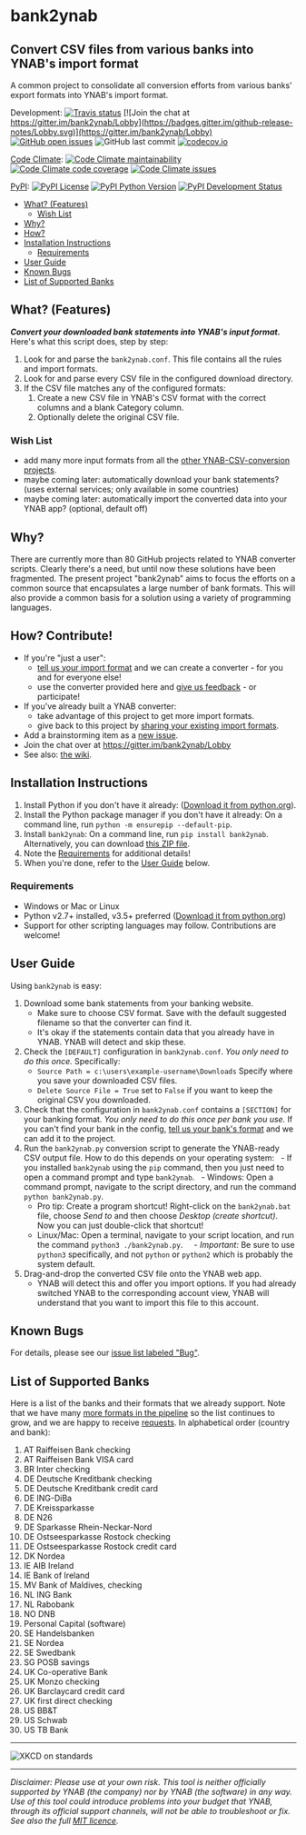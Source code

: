 <!-- I thought about adding some graphics for a better appearance, but it is too large and dominates the page:
![YNAB banner image](https://b.thumbs.redditmedia.com/-4WEzT9WdhQV_khUidt56887E01btV8IILeL6TNvtvI.png)
-->
# bank2ynab

## Convert CSV files from various banks into YNAB's import format

A common project to consolidate all conversion efforts from various banks' export formats into YNAB's import format.

Development: [![Travis status](https://api.travis-ci.org/torbengb/bank2ynab.svg?branch=develop)](https://travis-ci.org/torbengb/bank2ynab) 
[![Join the chat at https://gitter.im/bank2ynab/Lobby](https://badges.gitter.im/github-release-notes/Lobby.svg)](https://gitter.im/bank2ynab/Lobby)
[![GitHub open issues](https://img.shields.io/github/issues-raw/torbengb/bank2ynab.svg)](https://github.com/torbengb/bank2ynab/issues)
![GitHub last commit](https://img.shields.io/github/last-commit/torbengb/bank2ynab.svg)
[![codecov.io](https://codecov.io/gh/torbengb/bank2ynab/branch/develop/graph/badge.svg)](https://codecov.io/gh/torbengb/bank2ynab/branch/develop/commits)

[Code Climate](https://codeclimate.com/github/torbengb/bank2ynab/): 
[![Code Climate maintainability](https://img.shields.io/codeclimate/maintainability/torbengb/bank2ynab.svg)](https://codeclimate.com/github/torbengb/bank2ynab/progress/maintainability)
[![Code Climate code coverage](https://img.shields.io/codeclimate/coverage/github/torbengb/bank2ynab.svg)](https://codeclimate.com/github/torbengb/bank2ynab/progress/coverage)
[![Code Climate issues](https://img.shields.io/codeclimate/issues/github/torbengb/bank2ynab.svg)](https://codeclimate.com/github/torbengb/bank2ynab/issues)

[PyPI](https://pypi.org/search/?q=bank2ynab&o=&c=Programming+Language+%3A%3A+Python): 
[![PyPI License](https://img.shields.io/pypi/l/bank2ynab.svg)](https://pypi.org/project/bank2ynab/)
[![PyPI Python Version](https://img.shields.io/pypi/pyversions/bank2ynab.svg)](https://pypi.org/project/bank2ynab/)
[![PyPI Development Status](https://img.shields.io/pypi/status/bank2ynab.svg)](https://pypi.org/project/bank2ynab/)

<!-- Here's a *ridiculous amount of badges: http://shields.io/#your-badge -->

<!--
![Custom Badge Name](https://img.shields.io/badge/style-flat-green.svg?longCache=true&style=flat&label=custom-badge-![license](https://img.shields.io/github/license/torbengb/bank2ynab.svg)
![GitHub issues by-label](https://img.shields.io/github/issues-raw/torbengb/bank2ynab/good-first-issue-badge.svg)
![PyPI - Python Version](https://img.shields.io/pypi/pyversions/bank2ynab.svg)
![PyPI - Status](https://img.shields.io/pypi/status/bank2ynab.svg)
![Code Climate](https://img.shields.io/codeclimate/maintainability/torbengb/bank2ynab.svg)
![Code Climate](https://img.shields.io/codeclimate/issues/github/torbengb/bank2ynab.svg)
![Code Climate](https://img.shields.io/codeclimate/coverage/github/torbengb/bank2ynab.svg)
![PyPI](https://img.shields.io/pypi/torbengb/bank2ynab.svg)
[![Github All Releases](https://img.shields.io/github/downloads/torbengb/bank2ynab/total.svg)](https://github.com/torbengb/bank2ynab/releases)
title&colorA=555555&colorB=97CA00&maxAge=3600)
![StackExchange](https://img.shields.io/stackexchange/stackoverflow/t/bank2ynab.svg)
![StackExchange](https://img.shields.io/stackexchange/superuser/t/bank2ynab.svg)
-->

- [What? (Features)](#what)
  - [Wish List](#wishlist)
- [Why?](#why)
- [How?](#how)
- [Installation Instructions](#install)
  - [Requirements](#requirements)
- [User Guide](#userguide)
- [Known Bugs](#knownbugs)
- [List of Supported Banks](#formats)

## <a name="what"></a>What? (Features)

***Convert your downloaded bank statements into YNAB's input format.*** Here's what this script does, step by step:

1. Look for and parse the `bank2ynab.conf`. This file contains all the rules and import formats.
1. Look for and parse every CSV file in the configured download directory.
1. If the CSV file matches any of the configured formats: 
   1. Create a new CSV file in YNAB's CSV format with the correct columns and a blank Category column.
   1. Optionally delete the original CSV file.

### <a name="wishlist"></a>Wish List

- add many more input formats from all the [other YNAB-CSV-conversion projects](https://github.com/search?o=desc&q=ynab+convert&s=updated&type=Repositories&utf8=%E2%9C%93).
- maybe coming later: automatically download your bank statements? (uses external services; only available in some countries)
- maybe coming later: automatically import the converted data into your YNAB app? (optional, default off)

## <a name="why"></a>Why?

There are currently more than 80 GitHub projects related to YNAB converter scripts. Clearly there's a need, but until now these solutions have been fragmented. The present project "bank2ynab" aims to focus the efforts on a common source that encapsulates a large number of bank formats. This will also provide a common basis for a solution using a variety of programming languages.

## <a name="how"></a>How? Contribute!

- If you're "just a user":
  - [tell us your import format](https://goo.gl/forms/b7SNwTxmQFfnXlMf2) and we can create a converter - for you and for everyone else!
  - use the converter provided here and [give us feedback](https://github.com/torbengb/bank2ynab/issues/new) - or participate!
- If you've already built a YNAB converter:
  - take advantage of this project to get more import formats.
  - give back to this project by [sharing your existing import formats](https://goo.gl/forms/b7SNwTxmQFfnXlMf2).
- Add a brainstorming item as a [new issue](https://github.com/torbengb/bank2ynab/issues/new).
- Join the chat over at https://gitter.im/bank2ynab/Lobby
- See also: [the wiki](https://github.com/torbengb/bank2ynab/wiki).

## <a name=install></a>Installation Instructions

1. Install Python if you don't have it already: ([Download it from python.org](https://www.python.org/downloads/)).
1. Install the Python package manager if you don't have it already: On a command line, run `python -m ensurepip --default-pip`.
1. Install `bank2ynab`: On a command line, run `pip install bank2ynab`. Alternatively, you can download [this ZIP file](https://github.com/torbengb/bank2ynab/archive/master.zip).
1. Note the [Requirements](#requirements) for additional details!
1. When you're done, refer to the [User Guide](#userguide) below.

### <a name="requirements"></a>Requirements

- Windows or Mac or Linux
- Python v2.7+ installed, v3.5+ preferred ([Download it from python.org](https://www.python.org/downloads/))
- Support for other scripting languages may follow. Contributions are welcome!

## <a name="userguide"></a>User Guide

Using `bank2ynab` is easy:

1. Download some bank statements from your banking website.
   - Make sure to choose CSV format. Save with the default suggested filename so that the converter can find it. 
   - It's okay if the statements contain data that you already have in YNAB. YNAB will detect and skip these.
1. Check the `[DEFAULT]` configuration in `bank2ynab.conf`. *You only need to do this once.* Specifically:
   - `Source Path = c:\users\example-username\Downloads` Specify where you save your downloaded CSV files. 
   - `Delete Source File = True` set to `False` if you want to keep the original CSV you downloaded.
1. Check that the configuration in `bank2ynab.conf` contains a `[SECTION]` for your banking format. *You only need to do this once per bank you use.* If you can't find your bank in the config, [tell us your bank's format](https://goo.gl/forms/b7SNwTxmQFfnXlMf2) and we can add it to the project.
1. Run the `bank2ynab.py` conversion script to generate the YNAB-ready CSV output file. How to do this depends on your operating system:
   - If you installed `bank2ynab` using the `pip` command, then you just need to open a command prompt and type `bank2ynab`.
   - Windows: Open a command prompt, navigate to the script directory, and run the command `python bank2ynab.py`.
     - Pro tip: Create a program shortcut! Right-click on the `bank2ynab.bat` file, choose *Send to* and then choose *Desktop (create shortcut)*. Now you can just double-click that shortcut!
   - Linux/Mac: Open a terminal, navigate to your script location, and run the command `python3 ./bank2ynab.py`.
     - *Important:* Be sure to use `python3` specifically, and not `python` or `python2` which is probably the system default.
1. Drag-and-drop the converted CSV file onto the YNAB web app. 
   - YNAB will detect this and offer you import options. If you had already switched YNAB to the corresponding account view, YNAB will understand that you want to import this file to this account.

## <a name="knownbugs"></a>Known Bugs

For details, please see our [issue list labeled "Bug"](https://github.com/torbengb/bank2ynab/issues?q=is%3Aissue+is%3Aopen+label%3Abug).

## <a name="formats"></a>List of Supported Banks

Here is a list of the banks and their formats that we already support. Note that we have many [more formats in the pipeline](https://github.com/torbengb/bank2ynab/issues?q=is%3Aopen+is%3Aissue+label%3A%22bank+format%22) so the list continues to grow, and we are happy to receive [requests](https://goo.gl/forms/b7SNwTxmQFfnXlMf2). In alphabetical order (country and bank):

1. AT Raiffeisen Bank checking
1. AT Raiffeisen Bank VISA card
1. BR Inter checking
1. DE Deutsche Kreditbank checking
1. DE Deutsche Kreditbank credit card
1. DE ING-DiBa
1. DE Kreissparkasse
1. DE N26
1. DE Sparkasse Rhein-Neckar-Nord
1. DE Ostseesparkasse Rostock checking
1. DE Ostseesparkasse Rostock credit card
1. DK Nordea
1. IE AIB Ireland
1. IE Bank of Ireland
1. MV Bank of Maldives, checking
1. NL ING Bank
1. NL Rabobank
1. NO DNB
1. Personal Capital (software)
1. SE Handelsbanken
1. SE Nordea
1. SE Swedbank
1. SG POSB savings
1. UK Co-operative Bank
1. UK Monzo checking
1. UK Barclaycard credit card
1. UK first direct checking
1. US BB&T
1. US Schwab
1. US TB Bank

----

![XKCD on standards](https://imgs.xkcd.com/comics/standards.png)

----

*Disclaimer: Please use at your own risk. This tool is neither officially supported by YNAB (the company) nor by YNAB (the software) in any way. Use of this tool could introduce problems into your budget that YNAB, through its official support channels, will not be able to troubleshoot or fix. See also the full [MIT licence](https://raw.githubusercontent.com/torbengb/bank2ynab/master/LICENSE).*
